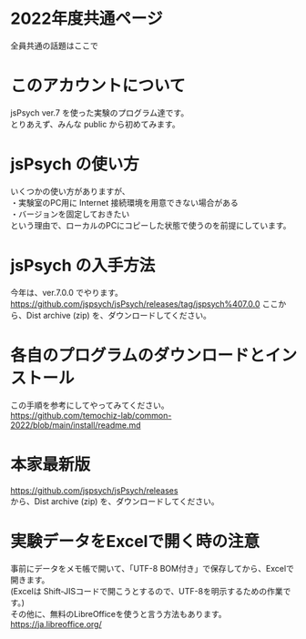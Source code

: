 # 2022年度共通ページ
全員共通の話題はここで

# このアカウントについて
jsPsych ver.7 を使った実験のプログラム達です。  
とりあえず、みんな public から初めてみます。  

# jsPsych の使い方
いくつかの使い方がありますが、  
・実験室のPC用に Internet 接続環境を用意できない場合がある  
・バージョンを固定しておきたい  
という理由で、ローカルのPCにコピーした状態で使うのを前提にしています。

# jsPsych の入手方法
今年は、ver.7.0.0 でやります。
https://github.com/jspsych/jsPsych/releases/tag/jspsych%407.0.0
ここから、Dist archive (zip) を、ダウンロードしてください。  

# 各自のプログラムのダウンロードとインストール
この手順を参考にしてやってみてください。  
https://github.com/temochiz-lab/common-2022/blob/main/install/readme.md
  
# 本家最新版  
https://github.com/jspsych/jsPsych/releases  
から、Dist archive (zip) を、ダウンロードしてください。

# 実験データをExcelで開く時の注意
事前にデータをメモ帳で開いて、「UTF-8 BOM付き」で保存してから、Excelで開きます。  
(Excelは Shift-JISコードで開こうとするので、UTF-8を明示するための作業です。)  
その他に、無料のLibreOfficeを使うと言う方法もあります。  https://ja.libreoffice.org/

